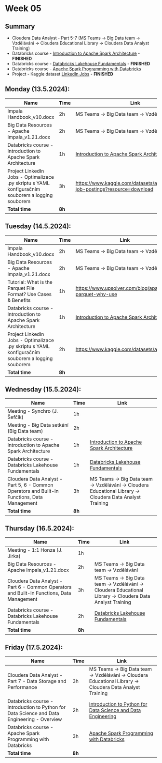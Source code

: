 # Week 05

## Summary
- Cloudera Data Analyst - Part 5-7 (MS Teams -> Big Data team -> Vzdělávání -> Cloudera Educational Library -> Cloudera Data Analyst Training)
- Databricks course - [Introduction to Apache Spark Architecture](https://partner-academy.databricks.com/learn/course/internal/view/elearning/112/introduction-to-apache-spark-architecture) - **FINISHED**
- Databricks course - [Databricks Lakehouse Fundamentals](https://partner-academy.databricks.com/learn/course/1325/fundamentals-of-the-databricks-lakehouse-platform) - **FINISHED**
- Databricks course - [Apache Spark Programming with Databricks](https://partner-academy.databricks.com/learn/course/63/apache-spark-programming-with-databricks)
- Project - Kaggle dataset [LinkedIn Jobs](https://www.kaggle.com/datasets/arshkon/linkedin-job-postings?resource=download) - **FINISHED**

## Monday (13.5.2024):

| **Name** | **Time** | **Link** |
|----------|----------|----------|
| Impala Handbook_v10.docx | 2h | MS Teams -> Big Data team -> Vzdělávání |
| Big Data Resources - Apache Impala_v1.21.docx | 2h | MS Teams -> Big Data team -> Vzdělávání |
| Databricks course - Introduction to Apache Spark Architecture | 1h | [Introduction to Apache Spark Architecture](https://partner-academy.databricks.com/learn/course/internal/view/elearning/112/introduction-to-apache-spark-architecture) |
| Project LinkedIn Jobs - Optimalizace .py skriptu s YAML konfiguračním souborem a logging souborem | 3h | https://www.kaggle.com/datasets/arshkon/linkedin-job-postings?resource=download |
| **Total time** | **8h** |  |


## Tuesday (14.5.2024):

| **Name** | **Time** | **Link** |
|----------|----------|----------|
| Impala Handbook_v10.docx | 2h | MS Teams -> Big Data team -> Vzdělávání |
| Big Data Resources - Apache Impala_v1.21.docx | 2h | MS Teams -> Big Data team -> Vzdělávání |
| Tutorial: What is the Parquet File Format? Use Cases & Benefits | 1h | https://www.upsolver.com/blog/apache-parquet-why-use |
| Databricks course - Introduction to Apache Spark Architecture | 1h | [Introduction to Apache Spark Architecture](https://partner-academy.databricks.com/learn/course/internal/view/elearning/112/introduction-to-apache-spark-architecture) |
| Project LinkedIn Jobs - Optimalizace .py skriptu s YAML konfiguračním souborem a logging souborem | 2h | https://www.kaggle.com/datasets/arshkon/
| **Total time** | **8h** |  |

## Wednesday (15.5.2024):

| **Name** | **Time** | **Link** |
|----------|----------|----------|
| Meeting - Synchro (J. Šefčík)  | 1h |  |
| Meeting - Big Data setkání (Big Data team)  | 2h |  |
| Databricks course - Introduction to Apache Spark Architecture | 1h | [Introduction to Apache Spark Architecture](https://partner-academy.databricks.com/learn/course/internal/view/elearning/112/introduction-to-apache-spark-architecture) |
| Databricks course - Databricks Lakehouse Fundamentals | 1h | [Databricks Lakehouse Fundamentals](https://partner-academy.databricks.com/learn/course/1325/fundamentals-of-the-databricks-lakehouse-platform) |
| Cloudera Data Analyst - Part 5, 6 - Common Operators and Built-In Functions, Data Management | 3h | MS Teams -> Big Data team -> Vzdělávání -> Cloudera Educational Library -> Cloudera Data Analyst Training |
| **Total time** | **8h** |  |

## Thursday (16.5.2024):

| **Name** | **Time** | **Link** |
|----------|----------|----------|
| Meeting - 1:1 Honza (J. Jirka) | 1h |  |
| Big Data Resources - Apache Impala_v1.21.docx | 2h | MS Teams -> Big Data team -> Vzdělávání |
| Cloudera Data Analyst - Part 6 - Common Operators and Built-In Functions, Data Management | 3h | MS Teams -> Big Data team -> Vzdělávání -> Cloudera Educational Library -> Cloudera Data Analyst Training |
| Databricks course - Databricks Lakehouse Fundamentals | 2h | [Databricks Lakehouse Fundamentals](https://partner-academy.databricks.com/learn/course/1325/fundamentals-of-the-databricks-lakehouse-platform) |
| **Total time** | **8h** |  |

## Friday (17.5.2024):

| **Name** | **Time** | **Link** |
|----------|----------|----------|
| Cloudera Data Analyst - Part 7 - Data Storage and Performance | 3h | MS Teams -> Big Data team -> Vzdělávání -> Cloudera Educational Library -> Cloudera Data Analyst Training |
| Databricks course - Introduction to Python for Data Science and Data Engineering - Overview | 2h | [Introduction to Python for Data Science and Data Engineering](https://partner-academy.databricks.com/learn/course/1211/introduction-to-python-for-data-science-and-data-engineering) |
| Databricks course - Apache Spark Programming with Databricks | 3h | [Apache Spark Programming with Databricks](https://partner-academy.databricks.com/learn/course/63/apache-spark-programming-with-databricks) |
| **Total time** | **8h** |  |
